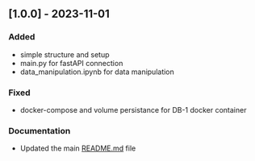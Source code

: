 ## [1.0.0] - 2023-11-01
### Added
- simple structure and setup
- main.py for fastAPI connection
- data_manipulation.ipynb for data manipulation
### Fixed
- docker-compose and volume persistance for DB-1 docker container
### Documentation
- Updated the main [README.md](README.md) file